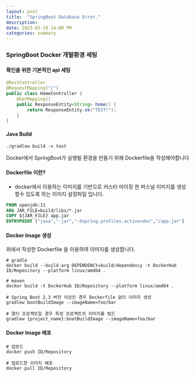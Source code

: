 ```yaml
---
layout: post  
title:  "SpringBoot Database Error."
description:  
date: 2023-03-19 14:00 PM  
categories: summary
---
```


### SpringBoot Docker 개발환경 세팅

#### 확인을 위한 기본적인 api 세팅


```java
@RestController
@RequestMapping("/")
public class HomeController {
    @GetMapping()
    public ResponseEntity<String> home() {
        return ResponseEntity.ok("TEST!");
    }
}
```

#### Java Build

```shell
./gradlew build -x test
```


Docker에서 SpringBoot가 실행될 환경을 만들기 위해 Dockerfile을 작성해야합니다

#### Dockerfile 이란?
* docker에서 이용하는 이미지를 기반으로 커스터 마이징 한 퍼스널 이미지를 생성할수 있도록 하는 이미지 설정파일 입니다.

[DockerFile 이란?]: summary/2023-04-09-DockerFileCompose/

```dockerfile
FROM openjdk:11
ARG JAR_FILE=build/libs/*.jar
COPY ${JAR_FILE} app.jar
ENTRYPOINT ["java","-jar","-Dspring.profiles.active=dev","/app.jar"]
```

#### Docker Image 생성

위에서 작성한 Dockerfile 을 이용하여 이미지를 생성합니다.

```shell
# gradle
docker build --build-arg DEPENDENCY=build/dependency -t DockerHub ID/Repository --platform linux/amd64 .

# maven
docker build -t DockerHub ID/Repository --platform linux/amd64 .

# Spring Boot 2.3 버전 이상인 경우 Dockerfile 없이 이미지 생성
gradlew bootBuildImage --imageName=foo/bar

# 멀티 프로젝트일 경우 특정 프로젝트의 이미지를 빌드
gradlew {project_name}:bootBuildImage --imageName=foo/bar
```


#### Docker Image 배포

```shell
# 업로드
docker push ID/Repository

# 업로드한 이미지 배포
docker pull ID/Repository
```

